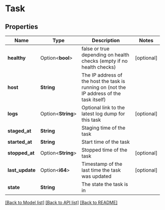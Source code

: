 # Task

## Properties

Name | Type | Description | Notes
------------ | ------------- | ------------- | -------------
**healthy** | Option<**bool**> | false or true depending on health checks (empty if no health checks)  | [optional]
**host** | **String** | The IP address of the host the task is running on (not the IP address of the task itself)  | 
**logs** | Option<**String**> | Optional link to the latest log dump for this task | [optional]
**staged_at** | **String** | Staging time of the task | 
**started_at** | **String** | Start time of the task | 
**stopped_at** | Option<**String**> | Stopped time of the task | [optional]
**last_update** | Option<**i64**> | Timestamp of the last time the task was updated | [optional]
**state** | **String** | The state the task is in | 

[[Back to Model list]](../README.md#documentation-for-models) [[Back to API list]](../README.md#documentation-for-api-endpoints) [[Back to README]](../README.md)


